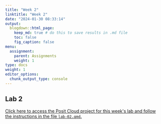 ```yaml
---
title: "Week 2"
linktitle: "Week 2"
date: "2024-01-30 08:33:14"
output:
  blogdown::html_page:
    keep_md: true # do this to save results in .md file
    toc: false
    fig_caption: false
menu:
  assignment:
    parent: Assignments
    weight: 1
type: docs
weight: 1
editor_options:
  chunk_output_type: console
---
```


## Lab 2

[Click here to access the Posit Cloud project for this week's lab and follow the instructions in the file `lab-02.qmd`.](https://posit.cloud/spaces/471091/content/7474639)
